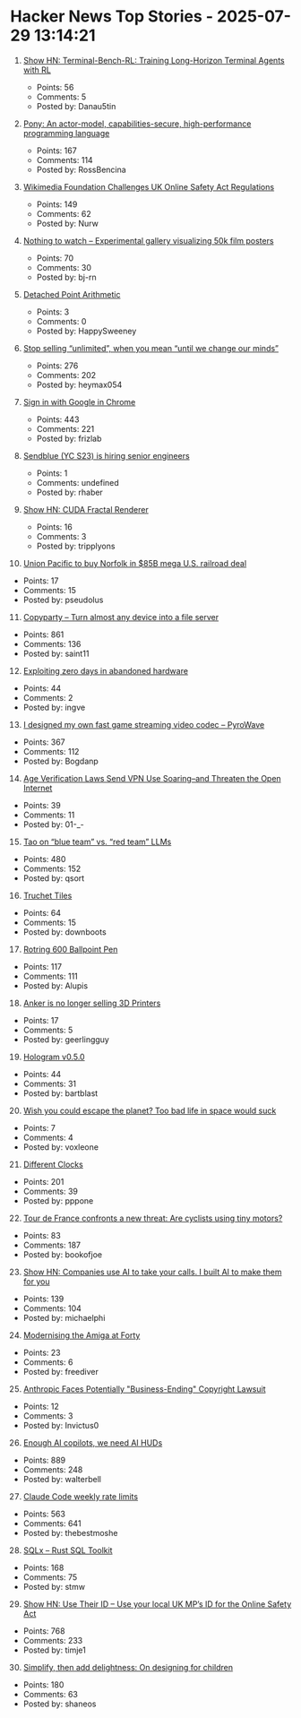 # Hacker News Top Stories - 2025-07-29 13:14:21

1. [Show HN: Terminal-Bench-RL: Training Long-Horizon Terminal Agents with RL](https://github.com/Danau5tin/terminal-bench-rl)
   - Points: 56
   - Comments: 5
   - Posted by: Danau5tin

2. [Pony: An actor-model, capabilities-secure, high-performance programming language](https://www.ponylang.io/discover/)
   - Points: 167
   - Comments: 114
   - Posted by: RossBencina

3. [Wikimedia Foundation Challenges UK Online Safety Act Regulations](https://wikimediafoundation.org/news/2025/07/17/wikimedia-foundation-challenges-uk-online-safety-act-regulations/)
   - Points: 149
   - Comments: 62
   - Posted by: Nurw

4. [Nothing to watch – Experimental gallery visualizing 50k film posters](https://nothing-to-watch.port80.ch)
   - Points: 70
   - Comments: 30
   - Posted by: bj-rn

5. [Detached Point Arithmetic](https://github.com/Pedantic-Research-Limited/DPA)
   - Points: 3
   - Comments: 0
   - Posted by: HappySweeney

6. [Stop selling “unlimited”, when you mean “until we change our minds”](https://blog.kilocode.ai/p/ai-pricing-playbook-strikes-again)
   - Points: 276
   - Comments: 202
   - Posted by: heymax054

7. [Sign in with Google in Chrome](https://underpassapp.com/news/2025/7/5.html)
   - Points: 443
   - Comments: 221
   - Posted by: frizlab

8. [Sendblue (YC S23) is hiring senior engineers](https://www.ycombinator.com/companies/sendblue/jobs/VP7cA0F-senior-backend-engineer)
   - Points: 1
   - Comments: undefined
   - Posted by: rhaber

9. [Show HN: CUDA Fractal Renderer](https://github.com/tripplyons/cuda-fractal-renderer)
   - Points: 16
   - Comments: 3
   - Posted by: tripplyons

10. [Union Pacific to buy Norfolk in $85B mega U.S. railroad deal](https://www.cnbc.com/2025/07/29/union-pacific-to-buy-norfolk.html)
   - Points: 17
   - Comments: 15
   - Posted by: pseudolus

11. [Copyparty – Turn almost any device into a file server](https://github.com/9001/copyparty)
   - Points: 861
   - Comments: 136
   - Posted by: saint11

12. [Exploiting zero days in abandoned hardware](https://blog.trailofbits.com/2025/07/25/exploiting-zero-days-in-abandoned-hardware/)
   - Points: 44
   - Comments: 2
   - Posted by: ingve

13. [I designed my own fast game streaming video codec – PyroWave](https://themaister.net/blog/2025/06/16/i-designed-my-own-ridiculously-fast-game-streaming-video-codec-pyrowave/)
   - Points: 367
   - Comments: 112
   - Posted by: Bogdanp

14. [Age Verification Laws Send VPN Use Soaring–and Threaten the Open Internet](https://www.wired.com/story/vpn-use-spike-age-verification-laws-uk/)
   - Points: 39
   - Comments: 11
   - Posted by: 01-_-

15. [Tao on “blue team” vs. “red team” LLMs](https://mathstodon.xyz/@tao/114915604830689046)
   - Points: 480
   - Comments: 152
   - Posted by: qsort

16. [Truchet Tiles](https://en.wikipedia.org/wiki/Truchet_tiles)
   - Points: 64
   - Comments: 15
   - Posted by: downboots

17. [Rotring 600 Ballpoint Pen](https://www.shellshore.com/review-rotring-600-ballpoint-pen/)
   - Points: 117
   - Comments: 111
   - Posted by: Alupis

18. [Anker is no longer selling 3D Printers](https://www.theverge.com/report/714006/anker-stop-selling-3d-printer-m5-m5c-parts-eufymake)
   - Points: 17
   - Comments: 5
   - Posted by: geerlingguy

19. [Hologram v0.5.0](https://hologram.page/blog/hologram-v0-5-0-released)
   - Points: 44
   - Comments: 31
   - Posted by: bartblast

20. [Wish you could escape the planet? Too bad life in space would suck](https://www.salon.com/2024/11/22/wish-you-could-escape-the-planet-too-life-in-space-would-suck/)
   - Points: 7
   - Comments: 4
   - Posted by: voxleone

21. [Different Clocks](https://ianto-cannon.github.io/clock.html)
   - Points: 201
   - Comments: 39
   - Posted by: pppone

22. [Tour de France confronts a new threat: Are cyclists using tiny motors?](https://www.washingtonpost.com/world/2025/07/25/tour-france-bikes-hidden-motors/)
   - Points: 83
   - Comments: 187
   - Posted by: bookofjoe

23. [Show HN: Companies use AI to take your calls. I built AI to make them for you](https://www.pipervoice.com/)
   - Points: 139
   - Comments: 104
   - Posted by: michaelphi

24. [Modernising the Amiga at Forty](https://benjamin.computer/posts/2025-07-28-amiga40.html)
   - Points: 23
   - Comments: 6
   - Posted by: freediver

25. [Anthropic Faces Potentially "Business-Ending" Copyright Lawsuit](https://www.obsolete.pub/p/anthropic-faces-potentially-business)
   - Points: 12
   - Comments: 3
   - Posted by: Invictus0

26. [Enough AI copilots, we need AI HUDs](https://www.geoffreylitt.com/2025/07/27/enough-ai-copilots-we-need-ai-huds)
   - Points: 889
   - Comments: 248
   - Posted by: walterbell

27. [Claude Code weekly rate limits](undefined)
   - Points: 563
   - Comments: 641
   - Posted by: thebestmoshe

28. [SQLx – Rust SQL Toolkit](https://github.com/launchbadge/sqlx)
   - Points: 168
   - Comments: 75
   - Posted by: stmw

29. [Show HN: Use Their ID – Use your local UK MP’s ID for the Online Safety Act](https://use-their-id.com/)
   - Points: 768
   - Comments: 233
   - Posted by: timje1

30. [Simplify, then add delightness: On designing for children](https://shaneosullivan.wordpress.com/2025/07/28/on-designing-for-children/)
   - Points: 180
   - Comments: 63
   - Posted by: shaneos

